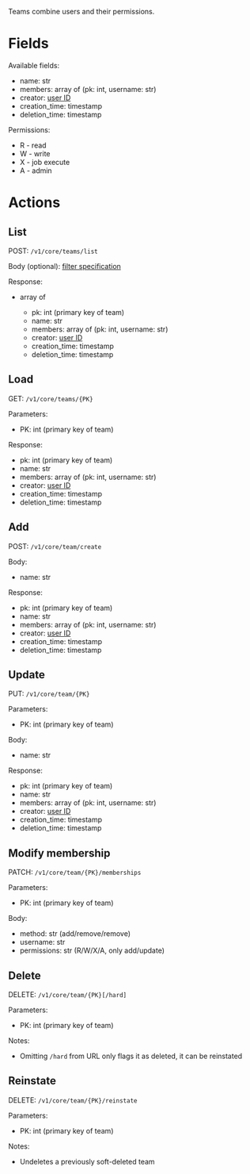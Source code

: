 Teams combine users and their permissions.

# Fields

Available fields:

  * name: str
  * members: array of (pk: int, username: str)
  * creator: [user ID](users.md)
  * creation_time: timestamp
  * deletion_time: timestamp

Permissions:
  
  * R - read
  * W - write
  * X - job execute
  * A - admin

# Actions

## List

POST: `/v1/core/teams/list`

Body (optional): [filter specification](filtering.md)
  
Response:

  * array of

    * pk: int (primary key of team)
    * name: str
    * members: array of (pk: int, username: str)
    * creator: [user ID](users.md)
    * creation_time: timestamp
    * deletion_time: timestamp


## Load

GET: `/v1/core/teams/{PK}`

Parameters:

  * PK: int (primary key of team)
  
Response:

  * pk: int (primary key of team)
  * name: str
  * members: array of (pk: int, username: str)
  * creator: [user ID](users.md)
  * creation_time: timestamp
  * deletion_time: timestamp

## Add

POST: `/v1/core/team/create`

Body:

  * name: str

Response:

  * pk: int (primary key of team)
  * name: str
  * members: array of (pk: int, username: str)
  * creator: [user ID](users.md)
  * creation_time: timestamp
  * deletion_time: timestamp

## Update

PUT: `/v1/core/team/{PK}`

Parameters:

  * PK: int (primary key of team)
  
Body: 
 
  * name: str

Response:

  * pk: int (primary key of team)
  * name: str
  * members: array of (pk: int, username: str)
  * creator: [user ID](users.md)
  * creation_time: timestamp
  * deletion_time: timestamp

## Modify membership

PATCH: `/v1/core/team/{PK}/memberships`

Parameters:

  * PK: int (primary key of team)

Body:

  * method: str (add/remove/remove)
  * username: str
  * permissions: str (R/W/X/A, only add/update)


## Delete

DELETE: `/v1/core/team/{PK}[/hard]`

Parameters:

  * PK: int (primary key of team)

Notes:

  * Omitting `/hard` from URL only flags it as deleted, it can be reinstated

## Reinstate

DELETE: `/v1/core/team/{PK}/reinstate`

Parameters:

  * PK: int (primary key of team)

Notes:

  * Undeletes a previously soft-deleted team
